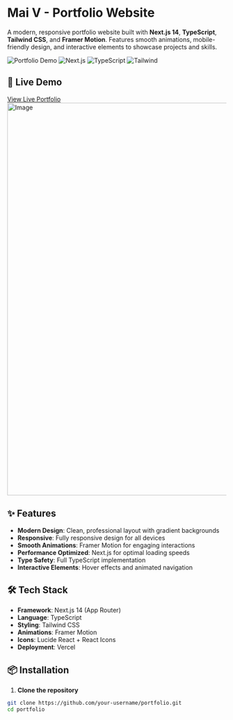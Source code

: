 # Mai V - Portfolio Website

A modern, responsive portfolio website built with **Next.js 14**, **TypeScript**, **Tailwind CSS**, and **Framer Motion**. Features smooth animations, mobile-friendly design, and interactive elements to showcase projects and skills.

![Portfolio Demo](https://img.shields.io/badge/Portfolio-Live-brightgreen) ![Next.js](https://img.shields.io/badge/Next.js-14-black) ![TypeScript](https://img.shields.io/badge/TypeScript-5-blue) ![Tailwind](https://img.shields.io/badge/Tailwind-CSS-38B2AC)

## 🚀 Live Demo

[View Live Portfolio](https://your-portfolio.vercel.app)
<img width="908" height="902" alt="Image" src="https://github.com/user-attachments/assets/be73ea04-65be-44a3-b2d2-fbd5edf56543" />

## ✨ Features

- **Modern Design**: Clean, professional layout with gradient backgrounds
- **Responsive**: Fully responsive design for all devices
- **Smooth Animations**: Framer Motion for engaging interactions
- **Performance Optimized**: Next.js for optimal loading speeds
- **Type Safety**: Full TypeScript implementation
- **Interactive Elements**: Hover effects and animated navigation

## 🛠️ Tech Stack

- **Framework**: Next.js 14 (App Router)
- **Language**: TypeScript
- **Styling**: Tailwind CSS
- **Animations**: Framer Motion
- **Icons**: Lucide React + React Icons
- **Deployment**: Vercel

## 📦 Installation

1. **Clone the repository**
```bash
git clone https://github.com/your-username/portfolio.git
cd portfolio

